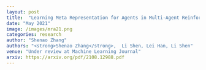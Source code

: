 ```yaml
---
layout: post
title:  "Learning Meta Representation for Agents in Multi-Agent Reinforcement Learning"
date: "May 2021"
image: /images/mra21.png
categories: research
author: "Shenao Zhang"
authors: "<strong>Shenao Zhang</strong>,  Li Shen, Lei Han, Li Shen"
venue: "Under review at Machine Learning Journal"
arxiv: https://arxiv.org/pdf/2108.12988.pdf
---
```


